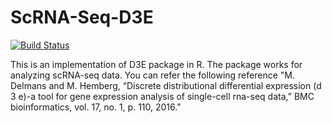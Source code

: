# ScRNA-Seq-D3E

[![Build Status](https://travis-ci.com/NastaranM/ScRNA-Seq-D3E.svg?branch=master)](https://travis-ci.com/NastaranM/ScRNA-Seq-D3E)


This is an implementation of D3E package in R. The package works for analyzing scRNA-seq data.
You can refer the following reference "M. Delmans and M. Hemberg, “Discrete distributional differential expression (d 3 e)-a tool for gene expression analysis of single-cell
rna-seq data,” BMC bioinformatics, vol. 17, no. 1, p. 110, 2016."
